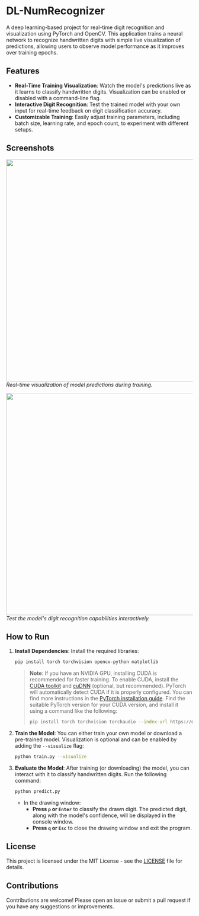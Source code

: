 # DL-NumRecognizer
A deep learning-based project for real-time digit recognition and visualization using PyTorch and OpenCV. This application trains a neural network to recognize handwritten digits with simple live visualization of predictions, allowing users to observe model performance as it improves over training epochs.

## Features
- **Real-Time Training Visualization**: Watch the model's predictions live as it learns to classify handwritten digits. Visualization can be enabled or disabled with a command-line flag.
- **Interactive Digit Recognition**: Test the trained model with your own input for real-time feedback on digit classification accuracy.
- **Customizable Training**: Easily adjust training parameters, including batch size, learning rate, and epoch count, to experiment with different setups.

## Screenshots
<img src="https://github.com/user-attachments/assets/f4112d75-6f89-4f92-8043-2f7075897ea4" width="600px"><br>
*Real-time visualization of model predictions during training.*

<img src="https://github.com/user-attachments/assets/e693135a-cf6b-4f3b-9836-01bd8dfaf43d" width="600px"><br>
*Test the model's digit recognition capabilities interactively.*

## How to Run
1. **Install Dependencies**: Install the required libraries:
   ```bash
   pip install torch torchvision opencv-python matplotlib
   ```
   > **Note**: If you have an NVIDIA GPU, installing CUDA is recommended for faster training. To enable CUDA, install the [CUDA toolkit](https://developer.nvidia.com/cuda-toolkit) and [cuDNN](https://developer.nvidia.com/cudnn) (optional, but recommended). PyTorch will automatically detect CUDA if it is properly configured. You can find more instructions in the [PyTorch installation guide](https://pytorch.org/get-started/locally/).
   > Find the suitable PyTorch version for your CUDA version, and install it using a command like the following:
   > ```bash
   > pip install torch torchvision torchaudio --index-url https://download.pytorch.org/whl/cu117
   > ```

2. **Train the Model**: You can either train your own model or download a pre-trained model. Visualization is optional and can be enabled by adding the `--visualize` flag:
   ```bash
   python train.py --visualize
   ```

3. **Evaluate the Model**: After training (or downloading) the model, you can interact with it to classify handwritten digits. Run the following command:
   ```bash
   python predict.py
   ```
   - In the drawing window:
     - **Press `p` or `Enter`** to classify the drawn digit. The predicted digit, along with the model's confidence, will be displayed in the console window.
     - **Press `q` or `Esc`** to close the drawing window and exit the program.

## License
This project is licensed under the MIT License - see the [LICENSE](LICENSE) file for details.

## Contributions
Contributions are welcome! Please open an issue or submit a pull request if you have any suggestions or improvements.
